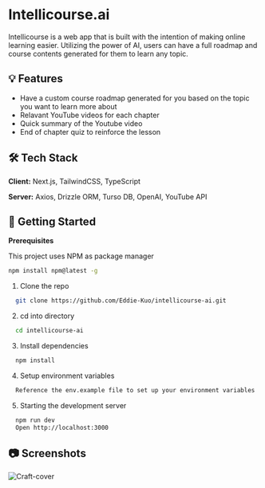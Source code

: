 
# Intellicourse.ai 

Intellicourse is a web app that is built with the intention of making online learning easier. Utilizing the power of AI, users can have a full roadmap and course contents generated for them to learn any topic.


## 💡 Features

- Have a custom course roadmap generated for you based on the topic you want to learn more about
- Relavant YouTube videos for each chapter
- Quick summary of the Youtube video
- End of chapter quiz to reinforce the lesson


## 🛠️ Tech Stack

**Client:** Next.js, TailwindCSS, TypeScript

**Server:** Axios, Drizzle ORM, Turso DB, OpenAI, YouTube API


## 🚦 Getting Started

**Prerequisites**

This project uses NPM as package manager

```bash
npm install npm@latest -g
```

1. Clone the repo

```bash
  git clone https://github.com/Eddie-Kuo/intellicourse-ai.git
```

2. cd into directory

```bash
  cd intellicourse-ai
```

3. Install dependencies

```bash
  npm install
```

4. Setup environment variables

```bash
  Reference the env.example file to set up your environment variables
```

5. Starting the development server

```bash
  npm run dev
  Open http://localhost:3000
```
    
## 📷 Screenshots


![Craft-cover](https://github.com/user-attachments/assets/57fbf930-8042-485b-9b7b-c0b94bd53383)

